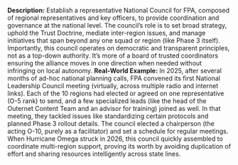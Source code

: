 **Description:** Establish a representative National Council for FPA, composed of regional representatives and key officers, to provide coordination and governance at the national level. The council’s role is to set broad strategy, uphold the Trust Doctrine, mediate inter-region issues, and manage initiatives that span beyond any one squad or region (like Phase 3 itself). Importantly, this council operates on democratic and transparent principles, not as a top-down authority. It’s more of a board of trusted coordinators ensuring the alliance moves in one direction when needed without infringing on local autonomy.
**Real-World Example:** In 2025, after several months of ad-hoc national planning calls, FPA convened its first National Leadership Council meeting (virtually, across multiple radio and internet links). Each of the 10 regions had elected or agreed on one representative (O-5 rank) to send, and a few specialized leads (like the head of the Outernet Content Team and an advisor for training) joined as well. In that meeting, they tackled issues like standardizing certain protocols and planned Phase 3 rollout details. The council elected a chairperson (the acting O-10, purely as a facilitator) and set a schedule for regular meetings. When Hurricane Omega struck in 2026, this council quickly assembled to coordinate multi-region support, proving its worth by avoiding duplication of effort and sharing resources intelligently across state lines.